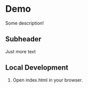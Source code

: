 # Demo

Some description!

## Subheader

Just more text

## Local Development

1. Open index.html in your browser.